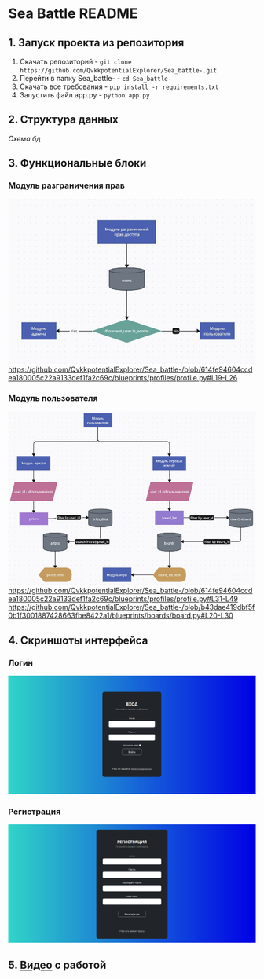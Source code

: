# Sea Battle README
## 1. Запуск проекта из репозитория
1) Скачать репозиторий - ```git clone https://github.com/QvkkpotentialExplorer/Sea_battle-.git```
2) Перейти в папку Sea_battle- - ```cd Sea_battle-```
3) Скачать все требования - ```pip install -r requirements.txt```
4) Запустить файл app.py - ```python app.py```
## 2. Структура данных
*Схема бд*
## 3. Функциональные блоки
### Модуль разграничения прав

![demarcation system](images/Codeblocks/demarcation_module.jpg)
https://github.com/QvkkpotentialExplorer/Sea_battle-/blob/614fe94604ccdea180005c22a9133def1fa2c69c/blueprints/profiles/profile.py#L19-L26

### Модуль пользователя

![user module](images/Codeblocks/user_interface.jpg)
https://github.com/QvkkpotentialExplorer/Sea_battle-/blob/614fe94604ccdea180005c22a9133def1fa2c69c/blueprints/profiles/profile.py#L31-L49
https://github.com/QvkkpotentialExplorer/Sea_battle-/blob/b43dae419dbf5f0b1f3001887428663fbe8422a1/blueprints/boards/board.py#L20-L30

## 4. Скриншоты интерфейса
### Логин
![Login interface](images/Screenshots/Login.png)
### Регистрация
![Registration](images/Screenshots/Registration.png)
## 5. [Видео](https://www.youtube.com/) с работой
